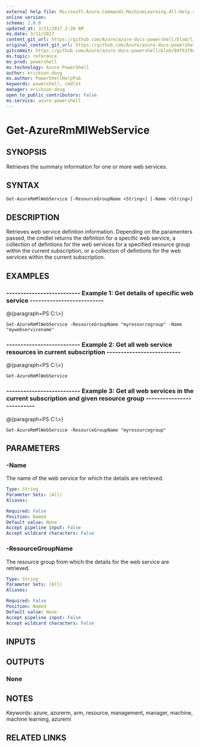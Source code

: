 ```yaml
---
external help file: Microsoft.Azure.Commands.MachineLearning.dll-Help.xml
online version: 
schema: 2.0.0
updated_at: 3/11/2017 2:20 AM
ms.date: 3/11/2017
content_git_url: https://github.com/Azure/azure-docs-powershell/blob/live/azureps-cmdlets-docs/ResourceManager/AzureRM.MachineLearning/v2.7.0/Get-AzureRmMlWebService.md
original_content_git_url: https://github.com/Azure/azure-docs-powershell/blob/live/azureps-cmdlets-docs/ResourceManager/AzureRM.MachineLearning/v2.7.0/Get-AzureRmMlWebService.md
gitcommit: https://github.com/Azure/azure-docs-powershell/blob/04f63f6e685743ace2c57eb157574e34e8610b1c/azureps-cmdlets-docs/ResourceManager/AzureRM.MachineLearning/v2.7.0/Get-AzureRmMlWebService.md
ms.topic: reference
ms.prod: powershell
ms.technology: Azure PowerShell
author: erickson-doug
ms.author: PowerShellHelpPub
keywords: powershell, cmdlet
manager: erickson-doug
open_to_public_contributors: False
ms.service: azure-powershell
---
```


# Get-AzureRmMlWebService

## SYNOPSIS
Retrieves the summary information for one or more web services.

## SYNTAX

```
Get-AzureRmMlWebService [-ResourceGroupName <String>] [-Name <String>]
```

## DESCRIPTION
Retrieves web service defintion information.
Depending on the paramenters passed, the cmdlet returns the defintion for a specific web service, a collection of defintions for the web services for a specified resource group within the current subscription, or a collection of defintions for the web services within the current subscription.

## EXAMPLES

### --------------------------  Example 1: Get details of specific web service  --------------------------
@{paragraph=PS C:\\\>}

```
Get-AzureRmMlWebService -ResourceGroupName "myresourcegroup" -Name "mywebservicename"
```

### --------------------------  Example 2: Get all web service resources in current subscription  --------------------------
@{paragraph=PS C:\\\>}

```
Get-AzureRmMlWebService
```

### --------------------------  Example 3: Get all web services in the current subscription and given resource group  --------------------------
@{paragraph=PS C:\\\>}

```
Get-AzureRmMlWebService -ResourceGroupName "myresourcegroup"
```

## PARAMETERS

### -Name
The name of the web service for which the details are retrieved.

```yaml
Type: String
Parameter Sets: (All)
Aliases: 

Required: False
Position: Named
Default value: None
Accept pipeline input: False
Accept wildcard characters: False
```

### -ResourceGroupName
The resource group from which the details for the web service are retrieved.

```yaml
Type: String
Parameter Sets: (All)
Aliases: 

Required: False
Position: Named
Default value: None
Accept pipeline input: False
Accept wildcard characters: False
```

## INPUTS

## OUTPUTS

### None

## NOTES
Keywords: azure, azurerm, arm, resource, management, manager, machine, machine learning, azureml

## RELATED LINKS

